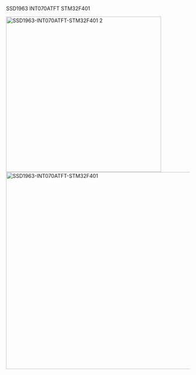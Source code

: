 SSD1963 INT070ATFT STM32F401

<img width="425" alt="SSD1963-INT070ATFT-STM32F401 2" src="https://github.com/user-attachments/assets/656cda62-9c6b-470e-af85-ac98b47e7cc3" />
<img width="539" alt="SSD1963-INT070ATFT-STM32F401" src="https://github.com/user-attachments/assets/0ed17cd9-26b7-4e40-8fa0-7d2358f626d1" />

